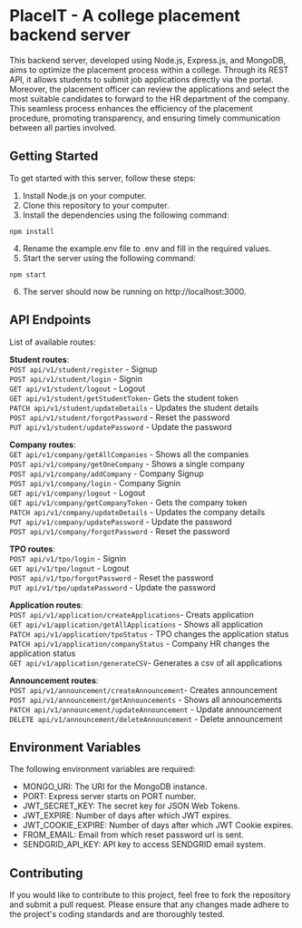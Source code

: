 # PlaceIT - A college placement backend server 
This backend server, developed using Node.js, Express.js, and MongoDB, aims to optimize the placement process within a college. Through its REST API, it allows students to submit job applications directly via the portal. Moreover, the placement officer can review the applications and select the most suitable candidates to forward to the HR department of the company. This seamless process enhances the efficiency of the placement procedure, promoting transparency, and ensuring timely communication between all parties involved.

## Getting Started
To get started with this server, follow these steps:

1. Install Node.js on your computer.
2. Clone this repository to your computer.
3. Install the dependencies using the following command:

```
npm install
```
4. Rename the example.env file to .env and fill in the required values.
5. Start the server using the following command:

```
npm start
```
6. The server should now be running on http://localhost:3000.

## API Endpoints
List of available routes:

**Student routes**:\
`POST api/v1/student/register` - Signup\
`POST api/v1/student/login` - Signin\
`GET api/v1/student/logout` - Logout\
`GET api/v1/student/getStudentToken`- Gets the student token\
`PATCH api/v1/student/updateDetails`  - Updates the student details\
`POST api/v1/student/forgotPassword` - Reset the password\
`PUT api/v1/student/updatePassword` - Update the password

**Company routes**:\
`GET api/v1/company/getAllCompanies` - Shows all the companies\
`POST api/v1/company/getOneCompany` - Shows a single company\
`POST api/v1/company/addCompany` - Company Signup\
`POST api/v1/company/login` - Company Signin\
`GET api/v1/company/logout` - Logout\
`GET api/v1/company/getCompanyToken` - Gets the company token\
`PATCH api/v1/company/updateDetails` - Updates the company details\
`PUT api/v1/company/updatePassword` - Update the password\
`POST api/v1/company/forgotPassword` - Reset the password

**TPO routes**:\
`POST api/v1/tpo/login` - Signin\
`GET api/v1/tpo/logout` - Logout\
`POST api/v1/tpo/forgotPassword` - Reset the password\
`PUT api/v1/tpo/updatePassword` - Update the password

**Application routes**:\
`POST api/v1/application/createApplications`- Creats application\
`GET api/v1/application/getAllApplications`  - Shows all application\
`PATCH api/v1/application/tpoStatus` - TPO changes the application status\
`PATCH api/v1/application/companyStatus` - Company HR changes the application status\
`GET api/v1/application/generateCSV`- Generates a csv of all applications

**Announcement routes**:\
`POST api/v1/announcement/createAnnouncement`- Creates announcement\
`POST api/v1/announcement/getAnnouncements`  - Shows all announcements\
`PATCH api/v1/announcement/updateAnnouncement` - Update announcement\
`DELETE api/v1/announcement/deleteAnnouncement` - Delete announcement

## Environment Variables
The following environment variables are required:

- MONGO_URI: The URI for the MongoDB instance.
- PORT: Express server starts on PORT number.
- JWT_SECRET_KEY: The secret key for JSON Web Tokens.
- JWT_EXPIRE: Number of days after which JWT expires.
- JWT_COOKIE_EXPIRE: Number of days after which JWT Cookie expires.
- FROM_EMAIL: Email from which reset password url is sent.
- SENDGRID_API_KEY: API key to access SENDGRID email system.


## Contributing
If you would like to contribute to this project, feel free to fork the repository and submit a pull request. Please ensure that any changes made adhere to the project's coding standards and are thoroughly tested.

